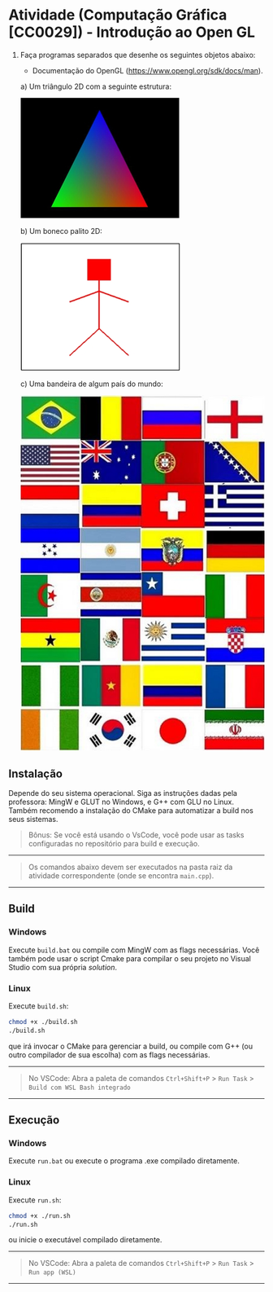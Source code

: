 # Atividade (Computação Gráfica [CC0029]) - Introdução ao Open GL

1. Faça programas separados que desenhe os seguintes objetos abaixo: 
    - Documentação do OpenGL (https://www.opengl.org/sdk/docs/man). 

    a) Um triângulo 2D com a seguinte estrutura:

    ![](./triangle.jpeg)

    b) Um boneco palito 2D:

    ![](./stick.jpeg)

    c) Uma bandeira de algum país do mundo:

    ![](./flag.jpeg)

## Instalação

Depende do seu sistema operacional. Siga as instruções dadas pela professora: MingW e GLUT no Windows, e G++ com GLU no Linux.
Também recomendo a instalação do CMake para automatizar a build nos seus sistemas.

> Bônus: Se você está usando o VsCode, você pode usar as tasks configuradas no repositório para build e execução.

----

> Os comandos abaixo devem ser executados na pasta raiz da atividade correspondente (onde se encontra `main.cpp`).

----

## Build

### Windows

Execute `build.bat` ou compile com MingW com as flags necessárias. Você também pode usar o script Cmake para compilar o seu projeto no Visual Studio com sua própria _solution_.

### Linux

Execute `build.sh`:
```bash
chmod +x ./build.sh
./build.sh
```
que irá invocar o CMake para gerenciar a build, ou compile com G++ (ou outro compilador de sua escolha) com as flags necessárias.

----

> No VSCode: Abra a paleta de comandos `Ctrl+Shift+P` > `Run Task` > `Build com WSL Bash integrado`

----

## Execução

### Windows

Execute `run.bat` ou execute o programa .exe compilado diretamente.

### Linux

Execute `run.sh`:
```bash
chmod +x ./run.sh
./run.sh
```
ou inicie o executável compilado diretamente.

----

> No VSCode: Abra a paleta de comandos `Ctrl+Shift+P` > `Run Task` > `Run app (WSL)`

----
